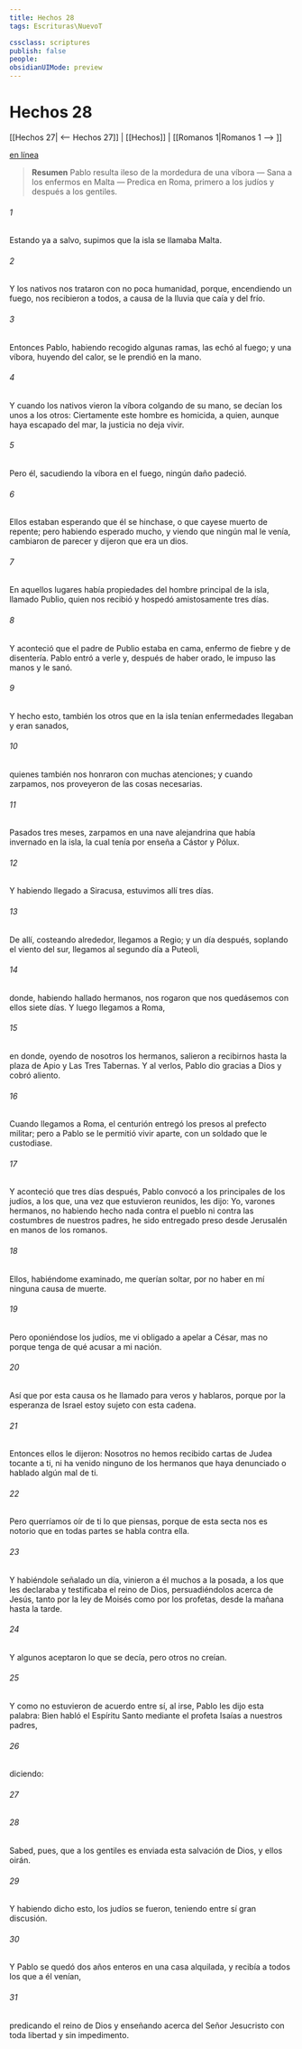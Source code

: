 ```yaml
---
title: Hechos 28
tags: Escrituras\NuevoT

cssclass: scriptures
publish: false
people:
obsidianUIMode: preview
---
```


# Hechos 28
[[Hechos 27| <-- Hechos 27]] | [[Hechos]] | [[Romanos 1|Romanos 1 --> ]]

[en línea](https://churchofjesuschrist.org/study/scriptures/nt/acts/28?lang=spa)

> __Resumen__
Pablo resulta ileso de la mordedura de una víbora — Sana a los enfermos en Malta — Predica en Roma, primero a los judíos y después a los gentiles.

###### 1 
Estando ya a salvo, supimos que la isla se llamaba Malta.

###### 2 
Y los nativos nos trataron con no poca humanidad, porque, encendiendo un fuego, nos recibieron a todos, a causa de la lluvia que caía y del frío.

###### 3 
Entonces Pablo, habiendo recogido algunas ramas, las echó al fuego; y una víbora, huyendo del calor, se le prendió en la mano.

###### 4 
Y cuando los nativos vieron la víbora colgando de su mano, se decían los unos a los otros: Ciertamente este hombre es homicida, a quien, aunque haya escapado del mar, la justicia no deja vivir.

###### 5 
Pero él, sacudiendo la víbora en el fuego, ningún daño padeció.

###### 6 
Ellos estaban esperando que él se hinchase, o que cayese muerto de repente; pero habiendo esperado mucho, y viendo que ningún mal le venía, cambiaron de parecer y dijeron que era un dios.

###### 7 
En aquellos lugares había propiedades del hombre principal de la isla, llamado Publio, quien nos recibió y hospedó amistosamente tres días.

###### 8 
Y aconteció que el padre de Publio estaba en cama, enfermo de fiebre y de disentería. Pablo entró a verle y, después de haber orado, le impuso las manos y le sanó.

###### 9 
Y hecho esto, también los otros que en la isla tenían enfermedades llegaban y eran sanados,

###### 10 
quienes también nos honraron con muchas atenciones; y cuando zarpamos, nos proveyeron de las cosas necesarias.

###### 11 
Pasados tres meses, zarpamos en una nave alejandrina que había invernado en la isla, la cual tenía por enseña a Cástor y Pólux.

###### 12 
Y habiendo llegado a Siracusa, estuvimos allí tres días.

###### 13 
De allí, costeando alrededor, llegamos a Regio; y un día después, soplando el viento del sur, llegamos al segundo día a Puteoli,

###### 14 
donde, habiendo hallado hermanos, nos rogaron que nos quedásemos con ellos siete días. Y luego llegamos a Roma,

###### 15 
en donde, oyendo de nosotros los hermanos, salieron a recibirnos hasta la plaza de Apio y Las Tres Tabernas. Y al verlos, Pablo dio gracias a Dios y cobró aliento.

###### 16 
Cuando llegamos a Roma, el centurión entregó los presos al prefecto militar; pero a Pablo se le permitió vivir aparte, con un soldado que le custodiase.

###### 17 
Y aconteció que tres días después, Pablo convocó a los principales de los judíos, a los que, una vez que estuvieron reunidos, les dijo: Yo, varones hermanos, no habiendo hecho nada contra el pueblo ni contra las costumbres de nuestros padres, he sido entregado preso desde Jerusalén en manos de los romanos.

###### 18 
Ellos, habiéndome examinado, me querían soltar, por no haber en mí ninguna causa de muerte.

###### 19 
Pero oponiéndose los judíos, me vi obligado a apelar a César, mas no porque tenga de qué acusar a mi nación.

###### 20 
Así que por esta causa os he llamado para veros y hablaros, porque por la esperanza de Israel estoy sujeto con esta cadena.

###### 21 
Entonces ellos le dijeron: Nosotros no hemos recibido cartas de Judea tocante a ti, ni ha venido ninguno de los hermanos que haya denunciado o hablado algún mal de ti.

###### 22 
Pero querríamos oír de ti lo que piensas, porque de esta secta nos es notorio que en todas partes se habla contra ella.

###### 23 
Y habiéndole señalado un día, vinieron a él muchos a la posada, a los que les declaraba y testificaba el reino de Dios, persuadiéndolos acerca de Jesús, tanto por la ley de Moisés como por los profetas, desde la mañana hasta la tarde.

###### 24 
Y algunos aceptaron lo que se decía, pero otros no creían.

###### 25 
Y como no estuvieron de acuerdo entre sí, al irse, Pablo les dijo esta palabra: Bien habló el Espíritu Santo mediante el profeta Isaías a nuestros padres,

###### 26 
diciendo:

###### 27 


###### 28 
Sabed, pues, que a los gentiles es enviada esta salvación de Dios, y ellos oirán.

###### 29 
Y habiendo dicho esto, los judíos se fueron, teniendo entre sí gran discusión.

###### 30 
Y Pablo se quedó dos años enteros en una casa alquilada, y recibía a todos los que a él venían,

###### 31 
predicando el reino de Dios y enseñando acerca del Señor Jesucristo con toda libertad y sin impedimento.

